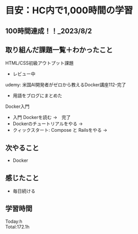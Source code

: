 # 目安：HC内で1,000時間の学習
## 100時間達成！！_2023/8/2
## 取り組んだ課題一覧＋わかったこと
HTML/CSS初級アウトプット課題
- レビュー中

udemy: 米国AI開発者がゼロから教えるDocker講座112-完了
- 用語をブログにまとめた

Docker入門
- 入門 Dockerを読む →　完了
- Dockerのチュートリアルをやる →　
- クィックスタート: Compose と Railsをやる →　

## 次やること
- Docker
## 感じたこと
- 毎日続ける
## 学習時間
Today:h<br>
Total:172.1h
